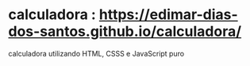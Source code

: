 # calculadora : https://edimar-dias-dos-santos.github.io/calculadora/
 calculadora utilizando HTML, CSSS e JavaScript puro
